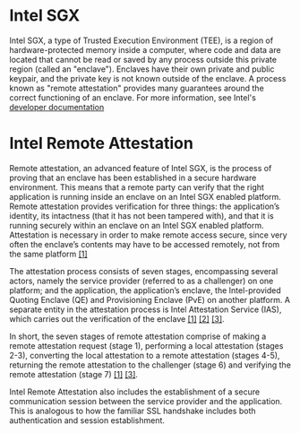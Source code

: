 # Intel SGX

Intel SGX, a type of Trusted Execution Environment (TEE), is a region of hardware-protected memory inside a computer, where code and data are located that cannot be read or saved by any process outside this private region (called an "enclave"). Enclaves have their own private and public keypair, and the private key is not known outside of the enclave. A process known as "remote attestation" provides many guarantees around the correct functioning of an enclave. For more information, see Intel's [developer documentation](https://01.org/sites/default/files/documentation/intel_sgx_sdk_developer_reference_for_linux_os_pdf.pdf)

# Intel Remote Attestation

Remote attestation, an advanced feature of Intel SGX, is the process of proving that an enclave
has been established in a secure hardware environment. This means that a remote party can
verify that the right application is running inside an enclave on an Intel SGX enabled platform.
Remote attestation provides verification for three things: the application’s identity, its
intactness (that it has not been tampered with), and that it is running securely within an enclave
on an Intel SGX enabled platform. Attestation is necessary in order to make remote access
secure, since very often the enclave’s contents may have to be accessed remotely, not from the
same platform [[1]](https://courses.cs.ut.ee/MTAT.07.022/2017_spring/uploads/Main/hiie-report-s16-17.pdf)

The attestation process consists of seven stages, encompassing several actors, namely the
service provider (referred to as a challenger) on one platform; and the application, the application’s enclave, the Intel-provided Quoting Enclave (QE) and Provisioning Enclave (PvE) on another platform. A separate entity in the attestation process is Intel Attestation Service (IAS), which carries out the verification of the enclave [[1]](https://courses.cs.ut.ee/MTAT.07.022/2017_spring/uploads/Main/hiie-report-s16-17.pdf) [[2]](https://software.intel.com/en-us/articles/innovative-technology-for-cpu-based-attestation-and-sealing) [[3]](https://software.intel.com/sites/default/files/managed/ac/40/2016%20WW10%20sgx%20provisioning%20and%20attesatation%20final.pdf).

In short, the seven stages of remote attestation comprise of making a remote attestation request
(stage 1), performing a local attestation (stages 2-3), converting the local attestation to a remote
attestation (stages 4-5), returning the remote attestation to the challenger (stage 6) and verifying
the remote attestation (stage 7) [[1]](https://courses.cs.ut.ee/MTAT.07.022/2017_spring/uploads/Main/hiie-report-s16-17.pdf)  [[3]](https://software.intel.com/sites/default/files/managed/ac/40/2016%20WW10%20sgx%20provisioning%20and%20attesatation%20final.pdf).

Intel Remote Attestation also includes the establishment of a secure communication session between the service provider and the application. This is analogous to how the familiar SSL handshake includes both authentication and session establishment. 
